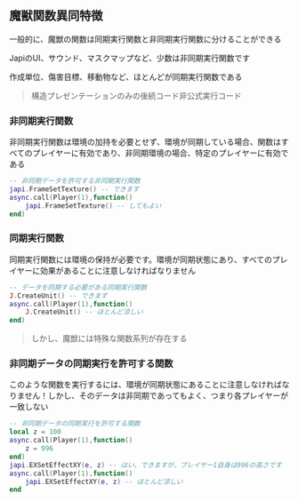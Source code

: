 ## 魔獣関数異同特徴

一般的に、魔獣の関数は同期実行関数と非同期実行関数に分けることができる

JapiのUI、サウンド、マスクマップなど、少数は非同期実行関数です

作成単位、傷害目標、移動物など、ほとんどが同期実行関数である

> 構造プレゼンテーションのみの後続コード非公式実行コード

### 非同期実行関数

非同期実行関数は環境の加持を必要とせず、環境が同期している場合、関数はすべてのプレイヤーに有効であり、非同期環境の場合、特定のプレイヤーに有効である

```lua
-- 非同期データを許可する非同期実行関数
japi.FrameSetTexture() -- できます
async.call(Player(1),function()
    japi.FrameSetTexture() -- してもよい
end)
```

### 同期実行関数

同期実行関数には環境の保持が必要です。環境が同期状態にあり、すべてのプレイヤーに効果があることに注意しなければなりません

```lua
-- データを同期する必要がある同期実行関数
J.CreateUnit() -- できます
async.call(Player(1),function()
    J.CreateUnit() -- ほとんど涼しい
end)
```

> しかし、魔獣には特殊な関数系列が存在する

### 非同期データの同期実行を許可する関数

このような関数を実行するには、環境が同期状態にあることに注意しなければなりません！しかし、そのデータは非同期であってもよく、つまり各プレイヤーが一致しない

```lua
-- 非同期データの同期実行を許可する関数
local z = 100
async.call(Player(1),function()
    z = 996
end)
japi.EXSetEffectXY(e, z) -- はい、できますが、プレイヤー1自身は996の高さです
async.call(Player(1),function()
    japi.EXSetEffectXY(e, z) -- ほとんど涼しい
end
```
